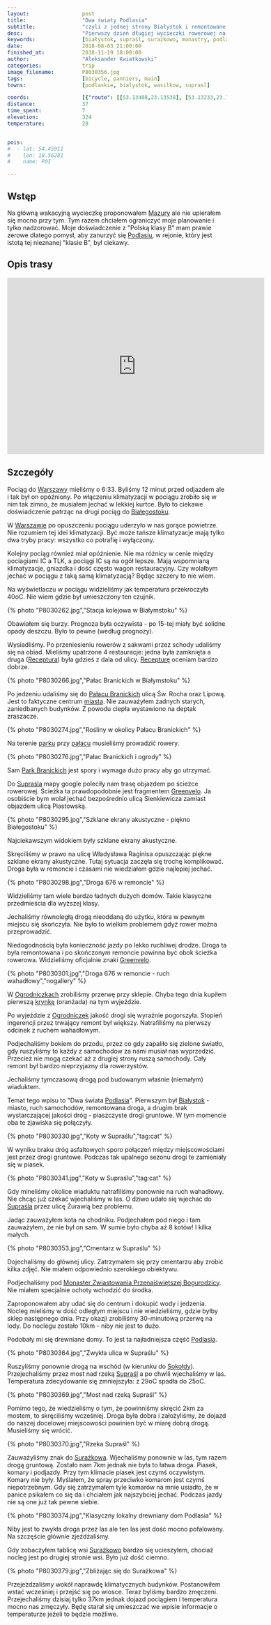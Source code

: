 ```yaml
---
layout:                 post
title:                  "Dwa światy Podlasia"
subtitle:               "czyli z jednej strony Białystok i remontowane drogi, a z drugiej gruntowe piaszczyste drogi"
desc:                   "Pierwszy dzień długiej wycieczki rowerowej na Podlasiu. Zaczęliśmy w Białymstoku jadąc przez Supraśl do Surażka - zapomnianej przez świat wsi w pobliżu skrzyżowania rzek."
keywords:               [białystok, supraśl, surażkowo, monastry, podlasie]
date:                   2018-08-03 21:00:00
finished_at:            2018-11-19 18:00:00
author:                 "Aleksander Kwiatkowski"
categories:             trip
image_filename:         P8030356.jpg
tags:                   [bicycle, panniers, main]
towns:                  [podlaskie, bialystok, wasilkow, suprasl]

coords:                 [{"route": [[53.13408,23.13538], [53.13233,23.16843], [53.12543,23.18156], [53.14068,23.20044], [53.16096,23.19958], [53.19002,23.27417], [53.21012,23.33571], [53.21912,23.34593], [53.22498,23.36507], [53.21218,23.40961], [53.21691,23.43871], [53.21285,23.45888], [53.21079,23.45545]], "type": "bicycle"}]
distance:               37
time_spent:             7
elevation:              324
temperature:            28


pois:
#  - lat: 54.45911
#    lon: 18.56281
#    name: POI

---
```


[wiki-mazury]: https://pl.wikipedia.org/wiki/Mazury
[wiki-podlasie]: https://pl.wikipedia.org/wiki/Podlasie
[wiki-warszawa]: https://pl.wikipedia.org/wiki/Warszawa
[wiki-bialystok]: https://pl.wikipedia.org/wiki/Bia%C5%82ystok
[wiki-suprasl]: https://pl.wikipedia.org/wiki/Supra%C5%9Bl
[wiki-ogrodniczki]: https://pl.wikipedia.org/wiki/Ogrodniczki_(gmina_Supra%C5%9Bl)
[wiki-sokolda]: https://pl.wikipedia.org/wiki/Soko%C5%82da
[wiki-suprasl-rzeka]: https://pl.wikipedia.org/wiki/Supra%C5%9Bl_(rzeka)
[wiki-surazkowo]: https://pl.wikipedia.org/wiki/Sura%C5%BCkowo
[wiki-palac-branickich]: https://pl.wikipedia.org/wiki/Pa%C5%82ac_Branickich_w_Bia%C5%82ymstoku
[wiki-park-branickich]: https://pl.wikipedia.org/wiki/Park_Branickich_w_Bia%C5%82ymstoku
[wiki-greenvelo]: https://pl.wikipedia.org/wiki/Wschodni_Szlak_Rowerowy_Green_Velo

[receptura]: http://restauracjareceptura.pl/
[krynka]: http://www.krynka.pl/
[suprasl-monaster]: http://monaster-suprasl.pl/

## Wstęp

Na główną wakacyjną wycieczkę proponowałem [Mazury][wiki-mazury] ale nie
upierałem się mocno przy tym.
Tym razem chciałem ograniczyć moje planowanie i tylko nadzorować. Moje doświadczenie
z "Polską klasy B" mam prawie zerowe dlatego pomysł, aby zanurzyć się
[Podlasiu][wiki-podlasie], w rejonie, który jest istotą tej nieznanej "klasie B",
był ciekawy.

## Opis trasy

<iframe height='405' width='590' frameborder='0' allowtransparency='true' scrolling='no' src='https://www.strava.com/activities/1747516486/embed/35e8143dc32d10528b18290422e86f920ada3168'></iframe>


## Szczegóły

Pociąg do [Warszawy][wiki-warszawa] mieliśmy o 6:33. Byliśmy 12 minut przed odjazdem
ale i tak był on opóźniony. Po włączeniu klimatyzacji w pociągu
zrobiło się w nim tak zimno, że
musiałem jechać w lekkiej kurtce. Było to ciekawe doświadczenie patrząc
na drugi pociąg do
[Białegostoku][wiki-bialystok].

W [Warszawie][wiki-warszawa] po opuszczeniu pociągu uderzyło w nas gorące
powietrze. Nie rozumiem tej idei klimatyzacji. Być może tańsze klimatyzacje mają
tylko dwa tryby pracy: wszystko co potrafię i wyłączony.

Kolejny pociąg również miał opóźnienie. Nie ma różnicy w cenie między pociagiami
IC a TLK, a pociągi IC są na ogół lepsze. Mają wspomnianą klimatyzacje, gniazdka
i dość często wagon restauracyjny. Czy wolałbym jechać w pociągu z taką samą
klimatyzacją? Będąc szczery to nie wiem.

Na wyświetlaczu w pociągu widzieliśmy jak temperatura przekroczyła 40oC.
Nie wiem gdzie był umieszczony ten czujnik.

{% photo "P8030262.jpg","Stacja kolejowa w Białymstoku" %}

Obawiałem się burzy. Prognoza była oczywista - po 15-tej miały być
solidne opady deszczu. Było to pewne (według prognozy).

Wysiadliśmy. Po przeniesieniu rowerów z sakwami przez schody udaliśmy się na obiad.
Mieliśmy upatrzone 4 restauracje: jedna była zamknięta a druga
([Receptura][receptura]) była gdzieś z dala od ulicy. [Recepturę][receptura]
oceniam bardzo dobrze.

{% photo "P8030266.jpg","Pałac Branickich w Białymstoku" %}

Po jedzeniu udaliśmy się do [Pałacu Branickich][wiki-palac-branickich]
ulicą Św. Rocha oraz Lipową. Jest to faktyczne centrum [miasta][wiki-bialystok].
Nie zauważyłem żadnych starych, zaniedbanych budynków.
Z powodu ciepła wystawiono na deptak zraszacze.

{% photo "P8030274.jpg","Rośliny w okolicy Pałacu Branickich" %}

Na terenie [parku][wiki-park-branickich] przy [pałacu][wiki-palac-branickich] musieliśmy
prowadzić rowery.

{% photo "P8030276.jpg","Pałac Branickich i ogrody" %}

Sam [Park Branickich][wiki-park-branickich] jest spory i wymaga dużo pracy aby
go utrzymać.

Do [Supraśla][wiki-suprasl] mapy google poleciły nam trasę objazdem po ścieżce
rowerowej. Ścieżka ta prawdopodobnie jest fragmentem [Greenvelo][wiki-greenvelo].
Ja osobiście bym wolał jechać bezpośrednio ulicą Sienkiewicza zamiast objazdem
ulicą Piastowską.

{% photo "P8030295.jpg","Szklane ekrany akustyczne - piękno Białegostoku" %}

Najciekawszym widokiem były szklane ekrany akustyczne.

Skręciliśmy w prawo na ulicę Władysława Raginisa opuszczając piękne szklane
ekrany akustyczne. Tutaj sytuacja zaczęła się trochę komplikować.
Droga była w remoncie i czasami nie wiedziałem gdzie najlepiej jechać.

{% photo "P8030298.jpg","Droga 676 w remoncie" %}

Widzieliśmy tam wiele bardzo ładnych dużych domów. Takie klasyczne
przedmieścia dla wyższej klasy.

Jechaliśmy równoległą drogą nieoddaną do użytku, która w pewnym miejscu się
skończyła. Nie było to wielkim problemem gdyż rower można przeprowadzić.

Niedogodnością była konieczność jazdy po lekko ruchliwej drodze. Droga ta
była remontowana i po skończonym remoncie powinna być obok ścieżka rowerowa.
Widzieliśmy oficjalnie znaki [Greenvelo][wiki-greenvelo].

{% photo "P8030301.jpg","Droga 676 w remoncie - ruch wahadłowy","nogallery" %}

W [Ogrodniczkach][wiki-ogrodniczki] zrobiliśmy przerwę przy sklepie. Chyba tego dnia
kupiłem pierwszą [krynkę][krynka] (oranżada) na tym wyjeździe.

Po wyjeździe z [Ogrodniczek][wiki-ogrodniczki] jakość drogi się wyraźnie pogorszyła.
Stopień ingerencji przez trwający remont był większy. Natrafiliśmy na pierwszy
odcinek z ruchem wahadłowym.

Podjechaliśmy bokiem do przodu, przez co gdy zapaliło się zielone światło, gdy ruszyliśmy
to każdy z samochodow za nami musiał nas wyprzedzić. Przecież nie mogą czekać aż
z drugiej strony ruszą samochody. Cały remont był bardzo nieprzyjazny dla rowerzystów.

Jechaliśmy tymczasową drogą pod budowanym właśnie (niemałym) wiaduktem.

Temat tego wpisu to "Dwa świata [Podlasia][wiki-podlasie]". Pierwszym był
[Białystok][wiki-bialystok] - miasto, ruch samochodów, remontowana droga,
a drugim brak wystarczającej
jakości dróg - piaszczyste drogi gruntowe. W tym momencie oba te zjawiska się połączyły.

{% photo "P8030330.jpg","Koty w Supraślu","tag:cat" %}

W wyniku braku dróg asfaltowych sporo połączeń między miejscowościami jest przez
drogi gruntowe. Podczas tak upalnego sezonu drogi te zamieniały się w piasek.

{% photo "P8030341.jpg","Koty w Supraślu","tag:cat" %}

Gdy mineliśmy okolice wiaduktu natrafiliśmy ponownie na ruch wahadłowy. Nie chcąc
już czekać wjechaliśmy w las. O dziwo udało się wjechać do [Supraśla][wiki-suprasl]
przez ulicę Żurawią bez problemu.

Jadąc zauważyłem kota na chodniku. Podjechałem pod niego i tam zauważyłem, że
nie był on sam. W sumie było chyba aż 8 kotów! I kilka małych.

{% photo "P8030353.jpg","Cmentarz w Supraślu" %}

Dojechaliśmy do głównej ulicy. Zatrzymałem się przy cmentarzu aby zrobić kilka zdjęć.
Nie miałem odpowiednio szerokiego obiektywu.

Podjechaliśmy pod [Monaster Zwiastowania Przenajświętszej Bogurodzicy][suprasl-monaster].
Nie miałem specjalnie ochoty wchodzić do środka.

Zaproponowałem aby udać się do centrum i dokupić wody i jedzenia.
Nocleg mieliśmy w dość odległym miejscu i nie wiedzieliśmy, gdzie byłby
sklep następnego dnia. Przy okazji zrobiliśmy 30-minutową przerwę na
lody. Do noclegu zostało 10km - niby nie jest to dużo.

Podobały mi się drewniane domy. To jest ta najładniejsza część [Podlasia][wiki-podlasie].

{% photo "P8030364.jpg","Zwykła ulica w Supraślu" %}

Ruszyliśmy ponownie drogą na wschód (w kierunku do [Sokołdy][wiki-sokolda]).
Przejechaliśmy przez most nad rzeką [Supraśl][wiki-suprasl-rzeka]
a po chwili wjechaliśmy w las. Temperatura zdecydowanie się zmniejszyła:
z 29oC spadła do 25oC.

{% photo "P8030369.jpg","Most nad rzeką Supraśl" %}

Pomimo tego, że wiedzieliśmy o tym, że powinniśmy skręcić 2km za mostem, to skręciliśmy
wcześniej. Droga była dobra i założyliśmy, że dojazd do naszej docelowej miejscowości
powinien być w miarę dobrą drogą. Musieliśmy się wrócić.

{% photo "P8030370.jpg","Rzeka Supraśl" %}

Zauważyliśmy znak do [Surażkowa][wiki-surazkowo]. Wjechaliśmy ponownie w las, tym razem
drogą gruntową. Zostało nam 7km jednak nie była to łatwa droga. Piasek, komary i
podjazdy. Przy tym klimacie piasek jest czymś oczywistym. Komary nie były. Myślałem,
że spray przeciwko komarom jest czymś niepotrzebnym. Gdy się zatrzymałem tyle komarów
na mnie usiadło, że w panice psikałem co się da i chciałem jak najszybciej jechać.
Podczas jazdy nie są one już tak pewne siebie.

{% photo "P8030374.jpg","Klasyczny lokalny drewniany dom Podlasia" %}

Niby jest to zwykła droga przez las ale
ten las jest dość mocno pofalowany. Na szczęście głównie
zjeżdżaliśmy.

Gdy zobaczyłem tablicę wsi [Surażkowo][wiki-surazkowo] bardzo się ucieszyłem, chociaż
nocleg jest po drugiej stronie wsi. Było już dość ciemno.

{% photo "P8030379.jpg","Zbliżając się do Surażkowa" %}

Przejeżdzaliśmy wokół naprawdę klimatycznych budynków. Postanowiłem wstać wcześniej i
przejść się po wiosce. Teraz byliśmy bardzo zmęczeni. Przejechaliśmy dzisiaj tylko 37km
jednak dojazd pociągiem i temperatura mocno nas zmęczyły. Będę starał się umieszczać
we wpisie informacje o temperaturze jeżeli to będzie możliwe.
